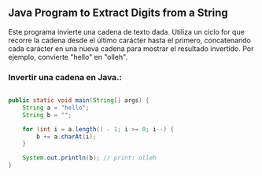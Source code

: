 ## Java Program to Extract Digits from a String

Este programa invierte una cadena de texto dada. Utiliza un ciclo for que recorre la cadena desde el último carácter hasta el primero, concatenando cada carácter en una nueva cadena para mostrar el resultado invertido. Por ejemplo, convierte "hello" en "olleh".


### Invertir una cadena en Java.:


```java

public static void main(String[] args) {
    String a = "hello";
    String b = "";

    for (int i = a.length() - 1; i >= 0; i--) {
        b += a.charAt(i);
    }

    System.out.println(b); // print: olleh
}
